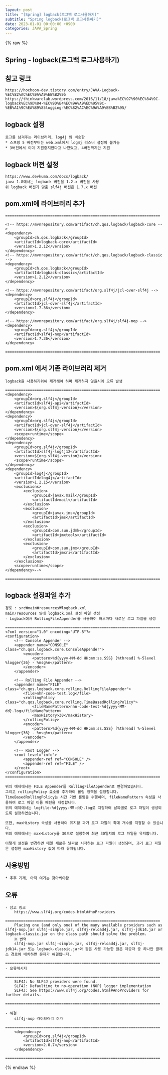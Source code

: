 ```yaml
---
layout: post
title: "[Spring] logback(로그백 로그사용하기)"
subtitle: "Spring logback(로그백 로그사용하기)"
date: 2023-01-01 00:00:00 +0900
categories: JAVA_Spring
---
```

{% raw %}
## Spring - logback(로그백 로그사용하기)  
  
## 참고 링크  
	https://hochoon-dev.tistory.com/entry/JAVA-Logback-%EC%82%AC%EC%9A%A9%EB%B2%95  
	https://thinkwarelab.wordpress.com/2016/11/18/java%EC%97%90%EC%84%9C-logback%EC%9D%84-%EC%9D%B4%EC%9A%A9%ED%95%9C-%EB%A1%9C%EA%B9%85logging-%EC%82%AC%EC%9A%A9%EB%B2%95/  
## logback 설정  
	로그를 남겨주는 라이브러리, log4j 와 비슷함  
	* 스프링 5 버전부터는 web.xml에서 log4j 리스너 설정이 불가능  
	* 3버전에서 이미 지원중지한다고 나왔었고, 4버전까지만 지원  
  
## logback 버전 설정  
	https://www.devkuma.com/docs/logback/  
	java 1.8에서는 logback 버전을 1.2.x 버전을 사용  
	위 logback 버전과 맞춘 slf4j 버전은 1.7.x 버전  
  
## pom.xml에 라이브러리 추가  
	=====================================================================  
  
	<!-- https://mvnrepository.com/artifact/ch.qos.logback/logback-core -->  
	<dependency>  
		<groupId>ch.qos.logback</groupId>  
		<artifactId>logback-core</artifactId>  
		<version>1.2.12</version>  
	</dependency>  
	<!-- https://mvnrepository.com/artifact/ch.qos.logback/logback-classic -->  
	<dependency>  
		<groupId>ch.qos.logback</groupId>  
		<artifactId>logback-classic</artifactId>  
		<version>1.2.12</version>  
	</dependency>  
  
	<!-- https://mvnrepository.com/artifact/org.slf4j/jcl-over-slf4j -->  
	<dependency>  
		<groupId>org.slf4j</groupId>  
		<artifactId>jcl-over-slf4j</artifactId>  
		<version>1.7.36</version>  
	</dependency>  
  
	<!-- https://mvnrepository.com/artifact/org.slf4j/slf4j-nop -->  
	<dependency>  
		<groupId>org.slf4j</groupId>  
		<artifactId>slf4j-nop</artifactId>  
		<version>1.7.36</version>  
	</dependency>  
  
	=====================================================================  
  
## pom.xml 에서 기존 라이브러리 제거  
	logback을 사용하기위해 제거해야 하며 제거하지 않을시에 오류 발생  
  
	=====================================================================  
	<dependency>  
		<groupId>org.slf4j</groupId>  
		<artifactId>slf4j-api</artifactId>  
		<version>${org.slf4j-version}</version>  
	</dependency>  
	<dependency>  
		<groupId>org.slf4j</groupId>  
		<artifactId>jcl-over-slf4j</artifactId>  
		<version>${org.slf4j-version}</version>  
		<scope>runtime</scope>  
	</dependency>  
	<dependency>  
		<groupId>org.slf4j</groupId>  
		<artifactId>slf4j-log4j12</artifactId>  
		<version>${org.slf4j-version}</version>  
		<scope>runtime</scope>  
	</dependency>  
	<dependency>  
		<groupId>log4j</groupId>  
		<artifactId>log4j</artifactId>  
		<version>1.2.15</version>  
		<exclusions>  
			<exclusion>  
				<groupId>javax.mail</groupId>  
				<artifactId>mail</artifactId>  
			</exclusion>  
			<exclusion>  
				<groupId>javax.jms</groupId>  
				<artifactId>jms</artifactId>  
			</exclusion>  
			<exclusion>  
				<groupId>com.sun.jdmk</groupId>  
				<artifactId>jmxtools</artifactId>  
			</exclusion>  
			<exclusion>  
				<groupId>com.sun.jmx</groupId>  
				<artifactId>jmxri</artifactId>  
			</exclusion>  
		</exclusions>  
		<scope>runtime</scope>  
	</dependency>-->  
  
	=====================================================================  
  
## logback 설정파일 추가  
  
	경로 : src₩main₩resources₩logback.xml  
	main/resources 밑에 logback.xml 설정 파일 생성  
	- Logback에서 RollingFileAppender를 사용하여 하루마다 새로운 로그 파일을 생성  
  
	=====================================================================  
	<?xml version="1.0" encoding="UTF-8"?>  
	<configuration>  
		<!-- Console Appender -->  
		<appender name="CONSOLE" class="ch.qos.logback.core.ConsoleAppender">  
			<encoder>  
				<pattern>%d{yyyy-MM-dd HH:mm:ss.SSS} [%thread] %-5level %logger{36} - %msg%n</pattern>  
			</encoder>  
		</appender>  
  
		<!-- Rolling File Appender -->  
		<appender name="FILE" class="ch.qos.logback.core.rolling.RollingFileAppender">  
			<file>nhn-code-test.log</file>  
			<rollingPolicy class="ch.qos.logback.core.rolling.TimeBasedRollingPolicy">  
				<fileNamePattern>nhn-code-test-%d{yyyy-MM-dd}.log</fileNamePattern>  
				<maxHistory>30</maxHistory>  
			</rollingPolicy>  
			<encoder>  
				<pattern>%d{yyyy-MM-dd HH:mm:ss.SSS} [%thread] %-5level %logger{36} - %msg%n</pattern>  
			</encoder>  
		</appender>  
  
		<!-- Root Logger -->  
		<root level="info">  
			<appender-ref ref="CONSOLE" />  
			<appender-ref ref="FILE" />  
		</root>  
	</configuration>  
	=====================================================================  
  
	위의 예제에서는 FILE Appender를 RollingFileAppender로 변경하였습니다.  
	그리고 rollingPolicy 요소를 추가하여 롤링 정책을 설정합니다.  
	TimeBasedRollingPolicy는 시간 기반 롤링을 수행하며, fileNamePattern 속성을 사용하여 로그 파일 이름 패턴을 지정합니다.  
	위의 예제에서는 logfile-%d{yyyy-MM-dd}.log로 지정하여 날짜별로 로그 파일이 생성되도록 설정하였습니다.  
  
	또한, maxHistory 속성을 사용하여 유지할 과거 로그 파일의 최대 개수를 지정할 수 있습니다.  
	위의 예제에서는 maxHistory를 30으로 설정하여 최근 30일치의 로그 파일을 유지합니다.  
  
	이렇게 설정을 변경하면 매일 새로운 날짜로 시작하는 로그 파일이 생성되며, 과거 로그 파일은 설정한 maxHistory 값에 따라 유지됩니다.  
  
## 사용방법  
	* 추후 기재, 아직 여기는 찾아봐야함  
  
## 오류  
  
	- 참고 링크  
		https://www.slf4j.org/codes.html##noProviders  
		=====================================================================  
		Placing one (and only one) of the many available providers such as slf4j-nop.jar slf4j-simple.jar, slf4j-reload4j.jar, slf4j-jdk14.jar or logback-classic.jar on the class path should solve the problem.  
		※ 번역  
		slf4j-nop.jar slf4j-simple.jar, slf4j-reload4j.jar, slf4j-jdk14.jar 또는 logback-classic.jar와 같은 사용 가능한 많은 제공자 중 하나만 클래스 경로에 배치하면 문제가 해결됩니다.  
		=====================================================================  
	- 오류메시지  
		=====================================================================  
		SLF4J: No SLF4J providers were found.  
		SLF4J: Defaulting to no-operation (NOP) logger implementation  
		SLF4J: See https://www.slf4j.org/codes.html##noProviders for further details.  
		=====================================================================  
  
	- 해결  
		slf4j-nop 라이브러리 추가  
		=====================================================================  
		<dependency>  
			<groupId>org.slf4j</groupId>  
			<artifactId>slf4j-nop</artifactId>  
			<version>2.0.7</version>  
		</dependency>  
		=====================================================================  

{% endraw %}
